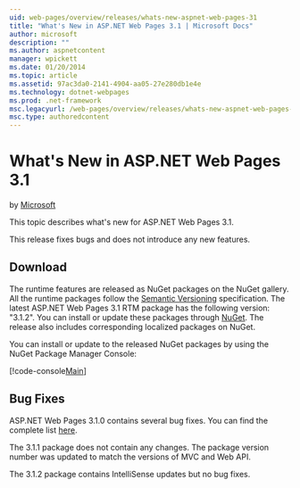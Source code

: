 ```yaml
---
uid: web-pages/overview/releases/whats-new-aspnet-web-pages-31
title: "What's New in ASP.NET Web Pages 3.1 | Microsoft Docs"
author: microsoft
description: ""
ms.author: aspnetcontent
manager: wpickett
ms.date: 01/20/2014
ms.topic: article
ms.assetid: 97ac3da0-2141-4904-aa05-27e280db1e4e
ms.technology: dotnet-webpages
ms.prod: .net-framework
msc.legacyurl: /web-pages/overview/releases/whats-new-aspnet-web-pages-31
msc.type: authoredcontent
---
```

What's New in ASP.NET Web Pages 3.1
====================
by [Microsoft](https://github.com/microsoft)

This topic describes what's new for ASP.NET Web Pages 3.1.

This release fixes bugs and does not introduce any new features.

<a id="download"></a>
## Download

The runtime features are released as NuGet packages on the NuGet gallery. All the runtime packages follow the [Semantic Versioning](http://semver.org/) specification. The latest ASP.NET Web Pages 3.1 RTM package has the following version: "3.1.2". You can install or update these packages through [NuGet](http://www.nuget.org/packages/Microsoft.AspNet.WebPages/). The release also includes corresponding localized packages on NuGet.

You can install or update to the released NuGet packages by using the NuGet Package Manager Console:

[!code-console[Main](whats-new-aspnet-web-pages-31/samples/sample1.cmd)]

<a id="bug-fixes"></a>
## Bug Fixes

ASP.NET Web Pages 3.1.0 contains several bug fixes. You can find the complete list [here](https://aspnetwebstack.codeplex.com/workitem/list/advanced?keyword=&status=Closed&type=All&priority=All&release=v5.1%20Preview|v5.1%20RTM&assignedTo=All&component=Web%20Pages%2FRazor&sortField=AssignedTo&sortDirection=Ascending&page=0&reasonClosed=Fixed).

The 3.1.1 package does not contain any changes. The package version number was updated to match the versions of MVC and Web API.

The 3.1.2 package contains IntelliSense updates but no bug fixes.
